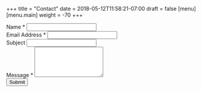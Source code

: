 +++
title = "Contact"
date = 2018-05-12T11:58:21-07:00
draft = false
[menu]
	[menu.main]
	weight = -70
+++

<div id="successAlert" class="alert alert-success" role="alert" style="display: none;">Message sent successfully!</div>
<div id="errorAlert" class="alert alert-danger" role="alert" style="display: none"></div>

<form id="contactForm" class="jumbotron border rounded p-1 p-sm-4">
	<div class="form-group">
		<label for="nameField">Name
			<span class="required">*</span>
		</label>
		<input id="nameField" type="text" required="required" class="form-control">
	</div>
	<div class="form-group">
		<label for="emailField">Email Address
			<span class="required">*</span>
		</label>
		<input id="emailField" type="email" required="required" class="form-control">
	</div>
	<div class="form-group">
		<label for="subjectField">Subject</label>
		<input id="subjectField" type="text" class="form-control">
	</div>
	<div class="form-group">
		<label for="messageField">Message
			<span class="required">*</span>
		</label>
		<textarea id="messageField" rows="5" required="required" class="form-control"></textarea>
	</div>
	<div class="form-group captcha">
		<div class="g-recaptcha" data-sitekey="6LfFATcUAAAAAJ_YZ3qvYWqrtOUHmCItq-azzV3x"></div>
	</div>
	<button id="contactSubmit" type="submit" class="btn btn-primary">Submit</button>
</form>


<script src='https://www.google.com/recaptcha/api.js'></script>
<script src="/js/contact.js"></script>
